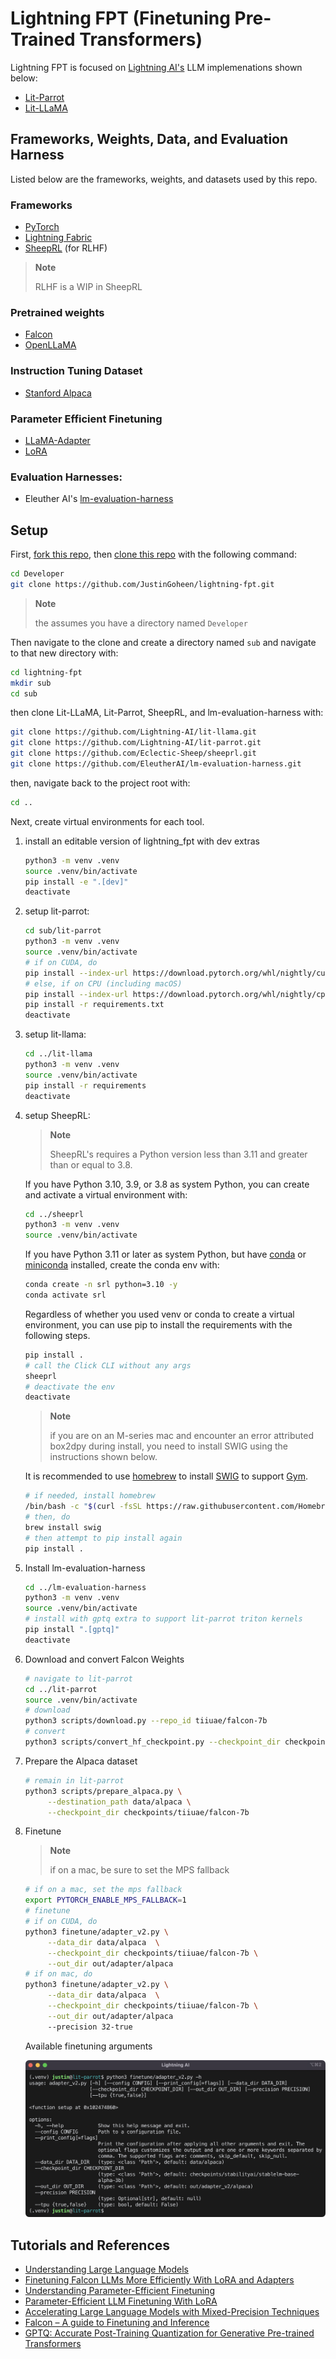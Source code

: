 # Lightning FPT (Finetuning Pre-Trained Transformers)

Lightning FPT is focused on [Lightning AI's](https://lightning.ai) LLM implemenations shown below:

- [Lit-Parrot](https://github.com/Lightning-AI/lit-parrot)
- [Lit-LLaMA](https://github.com/Lightning-AI/lit-llama)

## Frameworks, Weights, Data, and Evaluation Harness

Listed below are the frameworks, weights, and datasets used by this repo.

### Frameworks

- [PyTorch](https://pytorch.org/docs/stable/index.html)
- [Lightning Fabric](https://lightning.ai/docs/fabric/stable/)
- [SheepRL](https://github.com/Eclectic-Sheep/sheeprl) (for RLHF)

> **Note**
>
> RLHF is a WIP in SheepRL

### Pretrained weights

- [Falcon](https://huggingface.co/tiiuae/falcon-40b)
- [OpenLLaMA](https://github.com/openlm-research/open_llama)

### Instruction Tuning Dataset

- [Stanford Alpaca](https://github.com/tatsu-lab/stanford_alpaca)

### Parameter Efficient Finetuning

- [LLaMA-Adapter](https://github.com/OpenGVLab/LLaMA-Adapter)
- [LoRA](https://github.com/microsoft/LoRA)

### Evaluation Harnesses:

- Eleuther AI's [lm-evaluation-harness](https://github.com/EleutherAI/lm-evaluation-harness)

## Setup

First, [fork this repo](https://docs.github.com/en/get-started/quickstart/fork-a-repo#forking-a-repository), then [clone this repo](https://docs.github.com/en/repositories/creating-and-managing-repositories/cloning-a-repository#cloning-a-repository) with the following command:

```sh
cd Developer
git clone https://github.com/JustinGoheen/lightning-fpt.git
```

> **Note**
>
> the assumes you have a directory named `Developer`

Then navigate to the clone and create a directory named `sub` and navigate to that new directory with:

```sh
cd lightning-fpt
mkdir sub
cd sub
```

then clone Lit-LLaMA, Lit-Parrot, SheepRL, and lm-evaluation-harness with:

```sh
git clone https://github.com/Lightning-AI/lit-llama.git
git clone https://github.com/Lightning-AI/lit-parrot.git
git clone https://github.com/Eclectic-Sheep/sheeprl.git
git clone https://github.com/EleutherAI/lm-evaluation-harness.git
```

then, navigate back to the project root with:

```sh
cd ..
```

Next, create virtual environments for each tool.

1. install an editable version of lightning_fpt with dev extras

   ```sh
   python3 -m venv .venv
   source .venv/bin/activate
   pip install -e ".[dev]"
   deactivate
   ```

2. setup lit-parrot:

   ```sh
   cd sub/lit-parrot
   python3 -m venv .venv
   source .venv/bin/activate
   # if on CUDA, do
   pip install --index-url https://download.pytorch.org/whl/nightly/cu118 --pre 'torch>=2.1.0dev'
   # else, if on CPU (including macOS)
   pip install --index-url https://download.pytorch.org/whl/nightly/cpu --pre 'torch>=2.1.0dev'
   pip install -r requirements.txt
   deactivate
   ```

3. setup lit-llama:

   ```sh
   cd ../lit-llama
   python3 -m venv .venv
   source .venv/bin/activate
   pip install -r requirements
   deactivate
   ```

4. setup SheepRL:

   > **Note**
   >
   > SheepRL's requires a Python version less than 3.11 and greater than or equal to 3.8.

   If you have Python 3.10, 3.9, or 3.8 as system Python, you can create and activate a virtual environment with:

   ```sh
   cd ../sheeprl
   python3 -m venv .venv
   source .venv/bin/activate
   ```

   If you have Python 3.11 or later as system Python, but have [conda](https://docs.conda.io/en/latest/) or [miniconda](https://docs.conda.io/en/latest/miniconda.html) installed, create the conda env with:

   ```sh
   conda create -n srl python=3.10 -y
   conda activate srl
   ```

   Regardless of whether you used venv or conda to create a virtual environment, you can use pip to install the requirements with the following steps.

   ```sh
   pip install .
   # call the Click CLI without any args
   sheeprl
   # deactivate the env
   deactivate
   ```

   > **Note**
   >
   > if you are on an M-series mac and encounter an error attributed box2dpy during install, you need to install SWIG using the instructions shown below.

   It is recommended to use [homebrew](https://brew.sh/) to install [SWIG](https://formulae.brew.sh/formula/swig) to support [Gym](https://github.com/openai/gym).

   ```sh
   # if needed, install homebrew
   /bin/bash -c "$(curl -fsSL https://raw.githubusercontent.com/Homebrew/install/HEAD/install.sh)"
   # then, do
   brew install swig
   # then attempt to pip install again
   pip install .
   ```

5. Install lm-evaluation-harness

   ```sh
   cd ../lm-evaluation-harness
   python3 -m venv .venv
   source .venv/bin/activate
   # install with gptq extra to support lit-parrot triton kernels
   pip install ".[gptq]"
   deactivate
   ```

6. Download and convert Falcon Weights

   ```sh
   # navigate to lit-parrot
   cd ../lit-parrot
   source .venv/bin/activate
   # download
   python3 scripts/download.py --repo_id tiiuae/falcon-7b
   # convert
   python3 scripts/convert_hf_checkpoint.py --checkpoint_dir checkpoints/tiiuae/falcon-7b
   ```

7. Prepare the Alpaca dataset

   ```sh
   # remain in lit-parrot
   python3 scripts/prepare_alpaca.py \
        --destination_path data/alpaca \
        --checkpoint_dir checkpoints/tiiuae/falcon-7b
   ```

8. Finetune

   > **Note**
   >
   > if on a mac, be sure to set the MPS fallback

   ```sh
   # if on a mac, set the mps fallback
   export PYTORCH_ENABLE_MPS_FALLBACK=1
   # finetune
   # if on CUDA, do
   python3 finetune/adapter_v2.py \
        --data_dir data/alpaca  \
        --checkpoint_dir checkpoints/tiiuae/falcon-7b \
        --out_dir out/adapter/alpaca
   # if on mac, do
   python3 finetune/adapter_v2.py \
        --data_dir data/alpaca  \
        --checkpoint_dir checkpoints/tiiuae/falcon-7b \
        --out_dir out/adapter/alpaca
        --precision 32-true
   ```

   Available finetuning arguments

   ![](docs/parrot-help.png)

## Tutorials and References

- [Understanding Large Language Models](https://magazine.sebastianraschka.com/p/understanding-large-language-models)
- [Finetuning Falcon LLMs More Efficiently With LoRA and Adapters](https://lightning.ai/pages/community/finetuning-falcon-efficiently/)
- [Understanding Parameter-Efficient Finetuning](https://lightning.ai/pages/community/article/understanding-llama-adapters/)
- [Parameter-Efficient LLM Finetuning With LoRA](https://lightning.ai/pages/community/tutorial/lora-llm/)
- [Accelerating Large Language Models with Mixed-Precision Techniques](https://lightning.ai/pages/community/tutorial/accelerating-large-language-models-with-mixed-precision-techniques/)
- [Falcon – A guide to Finetuning and Inference](https://lightning.ai/pages/blog/falcon-a-guide-to-finetune-and-inference/)
- [GPTQ: Accurate Post-Training Quantization for Generative Pre-trained Transformers](https://arxiv.org/abs/2210.17323)
